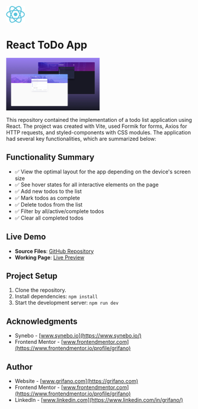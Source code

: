 <img src="./src/assets/react-logo.svg" alt="react logo" width="10%"/>

# React ToDo App

<img src="./src/assets/screenshot.webp" alt="app screenshot" width="50%"/>

This repository contained the implementation of a todo list application using React. The project was created with Vite, used Formik for forms, Axios for HTTP requests, and styled-components with CSS modules. The application had several key functionalities, which are summarized below:

## Functionality Summary

- ✅ View the optimal layout for the app depending on the device's screen size
- ✅ See hover states for all interactive elements on the page
- ✅ Add new todos to the list
- ✅ Mark todos as complete
- ✅ Delete todos from the list
- ✅ Filter by all/active/complete todos
- ✅ Clear all completed todos

## Live Demo

- **Source Files**: [GitHub Repository](https://github.com/grifano/fm-todo-app)
- **Working Page**: [Live Preview](https://fm-todo-app-two.vercel.app/)

## Project Setup

1.  Clone the repository.
2.  Install dependencies: `npm install`
3.  Start the development server: `npm run dev`

<!-- ## Code Quality

- Ensured no errors or warnings in the console.
- Maintained clean and understandable JavaScript code using Prettier for formatting. -->

<!-- ## Component List

- `App`: The root component containing the main structure.
- `SearchBar`: Component with a form to search for images.
- `ImageGallery`: Component to display a list of image cards.
- `ImageCard`: Individual image item within the gallery.
- `Loader`: Loading spinner displayed during image fetch.
- `ErrorMessage`: Displayed when an error occurred during image fetch.
- `LoadMoreBtn`: Button to load more images.
- `ImageModal`: Modal window to display an enlarged version of the image. -->

## Acknowledgments

- Synebo - [www.synebo.io](https://www.synebo.io/)
- Frontend Mentor -
  [www.frontendmentor.com](https://www.frontendmentor.io/profile/grifano)

<!-- <img src="https://goit.global/mx/assets/images/logo-goit.svg" alt="goit logo" width="10%"/>

[GOIT](https://edu.goit.global/uk/referral?x=eyJlbWFpbCI6InNvcmxlbmtAZ21haWwuY29tIiwiZmlyc3ROYW1lIjoi0KHQtdGA0LPRltC5IiwibG9jYWxlIjoidWsiLCJsYW5ndWFnZSI6InVrIiwidG90YWxIb3VycyI6NzcsImN1cnJlbnRPckxhc3RUZWNobm9sb2d5IjoiSFRNTF9DU1MiLCJwYXNzZWRIb21ld29ya3NDb3VudCI6NX0=) -
big love to GoIT team for their patience, afford, help, and positivity that they
share with us ❤️ -->

## Author

- Website - [www.grifano.com](https://grifano.com)
- Frontend Mentor -
  [www.frontendmentor.com](https://www.frontendmentor.io/profile/grifano)
- LinkedIn - [www.linkedin.com](https://www.linkedin.com/in/grifano/)
